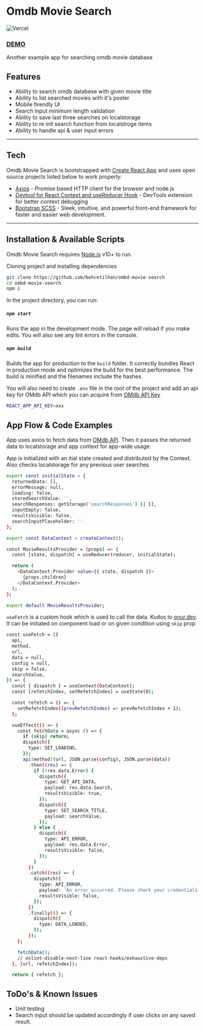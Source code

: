 # Omdb Movie Search

![Vercel](http://therealsujitk-vercel-badge.vercel.app/?app=ombd-movie-search)
### [DEMO](https://ombd-movie-search-behcetilhan.vercel.app/)
Another example app for searching omdb movie database

## Features

- Ability to search omdb databese with given movie title
- Ability to list searched movies with it's poster
- Mobile firendly UI
- Search input minimum length validation
- Ability to save last three searches on localstorage 
- Ability to re init search function from localstroge items
- Ability to handle api & user input errors

---
## Tech

Omdb Movie Search is bootstrapped with [Create React App](https://github.com/facebook/create-react-app) and uses open source projects listed below to work properly:

- [Axios](https://github.com/axios/axios) - Promise based HTTP client for the browser and node.js
- [Devtool for React Context and useReducer Hook](https://github.com/deeppatel234/react-context-devtool) - DevTools extension for better context debugging
- [Bootstrap SCSS](https://www.npmjs.com/package/bootstrap-scss) - Sleek, intuitive, and powerful front-end framework for faster and easier web development.

---
## Installation & Available Scripts

Omdb Movie Search requires [Node.js](https://nodejs.org/) v10+ to run.

Cloning project and installing dependencies

```sh
git clone https://github.com/behcetilhan/ombd-movie-search
cd ombd-movie-search
npm i
```

In the project directory, you can run:

##### `npm start`
Runs the app in the development mode. The page will reload if you make edits.
You will also see any lint errors in the console.

##### `npm build`
Builds the app for production to the `build` folder. It correctly bundles React in production mode and optimizes the build for the best performance.
The build is minified and the filenames include the hashes.

You will also need to create `.env` file in the root of the project and add an api key for OMdb API which you can acquire from [OMdb API Key](http://www.omdbapi.com/apikey.aspx)
```sh
REACT_APP_API_KEY=xxx
```
## App Flow & Code Examples

App uses axios to fetch data from [OMdb API](http://www.omdbapi.com/). Then it passes the returned data to localstorage and app context for app-wide usage.

App is initialized with an itial state created and distributed by the Context. Also checks localstorage for any previous user searches

```sh
export const initialState = {
  returnedData: [],
  errorMessage: null,
  loading: false,
  storedSearchValue: '',
  searchResponses: getStorage('searchResponses') || [],
  inputEmpty: false,
  resultsVisible: false,
  searchInputPlaceholder: ''
};

export const DataContext = createContext();

const MovieResultsProvider = (props) => {
  const [state, dispatch] = useReducer(reducer, initialState);

  return (
    <DataContext.Provider value={{ state, dispatch }}>
      {props.children}
    </DataContext.Provider>
  );
};

export default MovieResultsProvider;
```

`useFetch` is a custom hook which is used to call the data. Kudos to [onur.dev](https://onur.dev/writing/useFetch-react-hook). It can be initiated on component load or on given condition using `skip` prop

```sh
const useFetch = ({
  api,
  method,
  url,
  data = null,
  config = null,
  skip = false,
  searchValue,
}) => {
  const { dispatch } = useContext(DataContext);
  const [refetchIndex, setRefetchIndex] = useState(0);

  const refetch = () => {
    setRefetchIndex((prevRefetchIndex) => prevRefetchIndex + 1);
  };

  useEffect(() => {
    const fetchData = async () => {
      if (skip) return;
      dispatch({
        type: SET_LOADING,
      });
      api[method](url, JSON.parse(config), JSON.parse(data))
        .then((res) => {
          if (!res.data.Error) {
            dispatch({
              type: GET_API_DATA,
              payload: res.data.Search,
              resultsVisible: true,
            });
            dispatch({
              type: SET_SEARCH_TITLE,
              payload: searchValue,
            });
          } else {
            dispatch({
              type: API_ERROR,
              payload: res.data.Error,
              resultsVisible: false,
            });
          }
        })
        .catch((res) => {
          dispatch({
            type: API_ERROR,
            payload: 'An error occurred. Please check your credentials',
            resultsVisible: false,
          });
        })
        .finally(() => {
          dispatch({
            type: DATA_LOADED,
          });
        });
    };

    fetchData();
    // eslint-disable-next-line react-hooks/exhaustive-deps
  }, [url, refetchIndex]);

  return { refetch };
```

## ToDo's & Known Issues

- Unit testing
- Search input should be updated accordingly if user clicks on any saved result.
